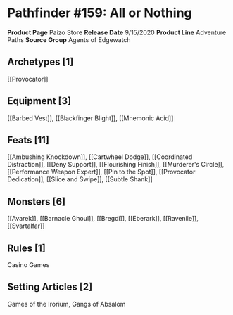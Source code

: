 ﻿---
id: '48'
name: Pathfinder 159. All or Nothing
rarity: Common
source: null
trait: null
type: Source

---
# Pathfinder #159: All or Nothing

**Product Page** Paizo Store
**Release Date** 9/15/2020
**Product Line** Adventure Paths
**Source Group** Agents of Edgewatch

## Archetypes [1]

[[Provocator]]

## Equipment [3]

[[Barbed Vest]], [[Blackfinger Blight]], [[Mnemonic Acid]]

## Feats [11]

[[Ambushing Knockdown]], [[Cartwheel Dodge]], [[Coordinated Distraction]], [[Deny Support]], [[Flourishing Finish]], [[Murderer's Circle]], [[Performance Weapon Expert]], [[Pin to the Spot]], [[Provocator Dedication]], [[Slice and Swipe]], [[Subtle Shank]]

## Monsters [6]

[[Avarek]], [[Barnacle Ghoul]], [[Bregdi]], [[Eberark]], [[Ravenile]], [[Svartalfar]]

## Rules [1]

Casino Games

## Setting Articles [2]

Games of the Irorium, Gangs of Absalom